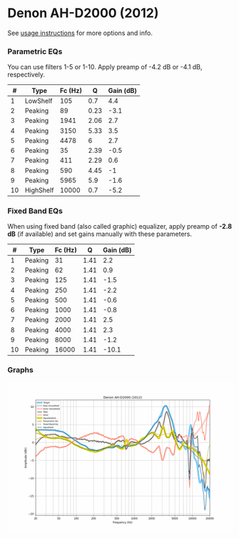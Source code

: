# Denon AH-D2000 (2012)
See [usage instructions](https://github.com/jaakkopasanen/AutoEq#usage) for more options and info.

### Parametric EQs
You can use filters 1-5 or 1-10. Apply preamp of -4.2 dB or -4.1 dB, respectively.

|   # | Type      |   Fc (Hz) |    Q |   Gain (dB) |
|-----|-----------|-----------|------|-------------|
|   1 | LowShelf  |       105 | 0.7  |         4.4 |
|   2 | Peaking   |        89 | 0.23 |        -3.1 |
|   3 | Peaking   |      1941 | 2.06 |         2.7 |
|   4 | Peaking   |      3150 | 5.33 |         3.5 |
|   5 | Peaking   |      4478 | 6    |         2.7 |
|   6 | Peaking   |        35 | 2.39 |        -0.5 |
|   7 | Peaking   |       411 | 2.29 |         0.6 |
|   8 | Peaking   |       590 | 4.45 |        -1   |
|   9 | Peaking   |      5965 | 5.9  |        -1.6 |
|  10 | HighShelf |     10000 | 0.7  |        -5.2 |

### Fixed Band EQs
When using fixed band (also called graphic) equalizer, apply preamp of **-2.8 dB** (if available) and set gains manually with these parameters.

|   # | Type    |   Fc (Hz) |    Q |   Gain (dB) |
|-----|---------|-----------|------|-------------|
|   1 | Peaking |        31 | 1.41 |         2.2 |
|   2 | Peaking |        62 | 1.41 |         0.9 |
|   3 | Peaking |       125 | 1.41 |        -1.5 |
|   4 | Peaking |       250 | 1.41 |        -2.2 |
|   5 | Peaking |       500 | 1.41 |        -0.6 |
|   6 | Peaking |      1000 | 1.41 |        -0.8 |
|   7 | Peaking |      2000 | 1.41 |         2.5 |
|   8 | Peaking |      4000 | 1.41 |         2.3 |
|   9 | Peaking |      8000 | 1.41 |        -1.2 |
|  10 | Peaking |     16000 | 1.41 |       -10.1 |

### Graphs
![](./Denon%20AH-D2000%20(2012).png)
